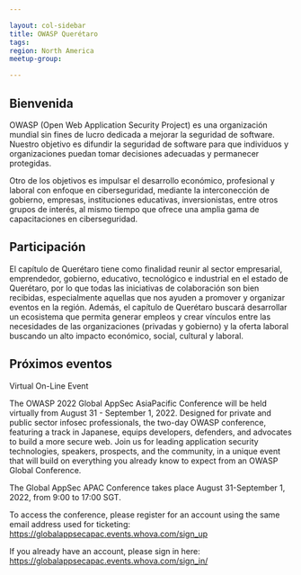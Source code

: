```yaml
---

layout: col-sidebar
title: OWASP Querétaro
tags: 
region: North America
meetup-group:

---
```

## Bienvenida
OWASP (Open Web Application Security Project) es una organización mundial sin fines de lucro dedicada a mejorar la seguridad de software. Nuestro objetivo es difundir la seguridad de software para que individuos y organizaciones puedan tomar decisiones adecuadas y permanecer protegidas.

Otro de los objetivos es impulsar el desarrollo económico, profesional y laboral con enfoque en ciberseguridad, mediante la interconección de gobierno, empresas, instituciones educativas, inversionistas, entre otros grupos de interés, al mismo tiempo que ofrece una amplia gama de capacitaciones en ciberseguridad.

## Participación
El capítulo de Querétaro tiene como finalidad reunir al sector empresarial, emprendedor, gobierno, educativo, tecnológico e industrial en el estado de Querétaro, por lo que todas las iniciativas de colaboración son bien recibidas, especialmente aquellas que nos ayuden a promover y organizar eventos en la región. Además, el capítulo de Querétaro buscará desarrollar un ecosistema que permita generar empleos y crear vínculos entre las necesidades de las organizaciones (privadas y gobierno) y la oferta laboral buscando un alto impacto económico, social, cultural y laboral.


Próximos eventos <!-- You should keep this section as it will populate your meetup events -->
---------------------

Virtual On-Line Event

The OWASP 2022 Global AppSec AsiaPacific Conference will be held virtually from August 31 - September 1, 2022.
Designed for private and public sector infosec professionals, the two-day OWASP conference, featuring a track in Japanese, equips developers, defenders, and advocates to build a more secure web.  Join us for leading application security technologies, speakers, prospects, and the community, in a unique event that will build on everything you already know to expect from an OWASP Global Conference.

The Global AppSec APAC Conference takes place August 31-September 1, 2022, from 9:00 to 17:00 SGT. 

To access the conference, please register for an account using the same email address used for ticketing: https://globalappsecapac.events.whova.com/sign_up

 

If you already have an account, please sign in here: https://globalappsecapac.events.whova.com/sign_in/

